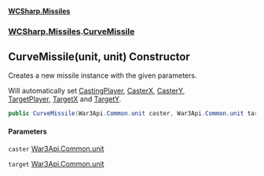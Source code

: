 #### [WCSharp.Missiles](index.md 'index')
### [WCSharp.Missiles](WCSharp.Missiles.md 'WCSharp.Missiles').[CurveMissile](WCSharp.Missiles.CurveMissile.md 'WCSharp.Missiles.CurveMissile')

## CurveMissile(unit, unit) Constructor

Creates a new missile instance with the given parameters.  
  
Will automatically set [CastingPlayer](WCSharp.Missiles.Missile.CastingPlayer.md 'WCSharp.Missiles.Missile.CastingPlayer'), [CasterX](WCSharp.Missiles.Missile.CasterX.md 'WCSharp.Missiles.Missile.CasterX'), [CasterY](WCSharp.Missiles.Missile.CasterY.md 'WCSharp.Missiles.Missile.CasterY'),  
            [TargetPlayer](WCSharp.Missiles.Missile.TargetPlayer.md 'WCSharp.Missiles.Missile.TargetPlayer'), [TargetX](WCSharp.Missiles.Missile.TargetX.md 'WCSharp.Missiles.Missile.TargetX') and [TargetY](WCSharp.Missiles.Missile.TargetY.md 'WCSharp.Missiles.Missile.TargetY').

```csharp
public CurveMissile(War3Api.Common.unit caster, War3Api.Common.unit target);
```
#### Parameters

<a name='WCSharp.Missiles.CurveMissile.CurveMissile(War3Api.Common.unit,War3Api.Common.unit).caster'></a>

`caster` [War3Api.Common.unit](https://docs.microsoft.com/en-us/dotnet/api/War3Api.Common.unit 'War3Api.Common.unit')

<a name='WCSharp.Missiles.CurveMissile.CurveMissile(War3Api.Common.unit,War3Api.Common.unit).target'></a>

`target` [War3Api.Common.unit](https://docs.microsoft.com/en-us/dotnet/api/War3Api.Common.unit 'War3Api.Common.unit')